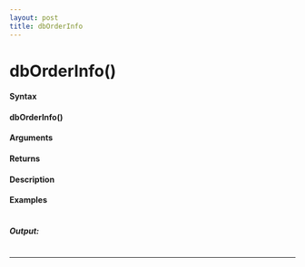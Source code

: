 ```yaml
---
layout: post
title: dbOrderInfo
---
```


# dbOrderInfo()


#### Syntax

#### dbOrderInfo()

#### Arguments

#### Returns

#### Description

#### Examples

```

```

##### Output:

```

```

---
